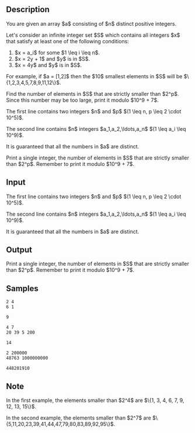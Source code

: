## Description

<div><p>You are given an array $a$ consisting of $n$ <span class="tex-font-style-bf">distinct</span> positive integers.</p><p>Let's consider an infinite integer set $S$ which contains all integers $x$ that satisfy at least one of the following conditions:</p><ol><li> $x = a_i$ for some $1 \leq i \leq n$.</li><li> $x = 2y + 1$ and $y$ is in $S$.</li><li> $x = 4y$ and $y$ is in $S$.</li></ol><p>For example, if $a = [1,2]$ then the $10$ smallest elements in $S$ will be $\{1,2,3,4,5,7,8,9,11,12\}$.</p><p>Find the number of elements in $S$ that are strictly smaller than $2^p$. Since this number may be too large, print it modulo $10^9 + 7$.</p></div><div class="input-specification"><p>The first line contains two integers $n$ and $p$ $(1 \leq n, p \leq 2 \cdot 10^5)$.</p><p>The second line contains $n$ integers $a_1,a_2,\ldots,a_n$ $(1 \leq a_i \leq 10^9)$.</p><p>It is guaranteed that all the numbers in $a$ are distinct.</p></div><div class="output-specification"><p>Print a single integer, the number of elements in $S$ that are strictly smaller than $2^p$. Remember to print it modulo $10^9 + 7$. </p></div>

## Input

<p>The first line contains two integers $n$ and $p$ $(1 \leq n, p \leq 2 \cdot 10^5)$.</p><p>The second line contains $n$ integers $a_1,a_2,\ldots,a_n$ $(1 \leq a_i \leq 10^9)$.</p><p>It is guaranteed that all the numbers in $a$ are distinct.</p>

## Output

<p>Print a single integer, the number of elements in $S$ that are strictly smaller than $2^p$. Remember to print it modulo $10^9 + 7$. </p>

## Samples

```input1
2 4
6 1
```

```output1
9
```






```input2
4 7
20 39 5 200
```

```output2
14
```






```input3
2 200000
48763 1000000000
```

```output3
448201910
```




## Note

<p>In the first example, the elements smaller than $2^4$ are $\{1, 3, 4, 6, 7, 9, 12, 13, 15\}$.</p><p>In the second example, the elements smaller than $2^7$ are $\{5,11,20,23,39,41,44,47,79,80,83,89,92,95\}$.</p>
